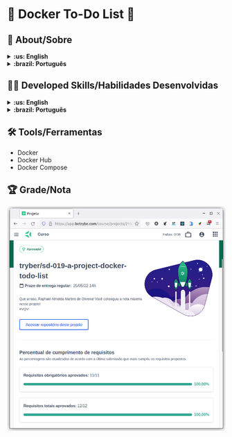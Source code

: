 # :whale2: Docker To-Do List :octopus:

## :page_with_curl: About/Sobre

<details>
  <summary markdown="span"><strong>:us: English</strong></summary><br />

Docker project developed by [Raphael Martins](https://www.linkedin.com/in/raphaelameidamartins/) at the end of Unit 19 ([Back-end Development Module](https://github.com/raphaelalmeidamartins/trybe_exercicios/tree/main/3_Desenvolvimento-Back-end)) of Trybe's Web Development course. I was approved with 100% of the mandatory and optional requirements met.

We had to create containers to an already developed full stack application by using docker CLI commands, Dockerfiles and Docker Compose.
<br />
</details>

<details>
  <summary markdown="span"><strong>:brazil: Português</strong></summary><br />

Projeto Docker desenvolvido por [Raphael Martins](https://www.linkedin.com/in/raphaelameidamartins/) ao final do Bloco 19 ([Módulo Desenvolvimento Back-end](https://github.com/raphaelalmeidamartins/trybe_exercicios/tree/main/3_Desenvolvimento-Back-end)) do curso de Desenvolvimento Web da Trybe. Fui aprovado com 100% dos requisitos obrigatórios e opcionais atingidos.

Tivemos que criar containers para uma aplicação full stack que já estava previamente desenvolvida utilizando comandos CLI do docker, Dockerfiles e Docker Compose.
<br />
</details>

## :man_technologist: Developed Skills/Habilidades Desenvolvidas

<details>
  <summary markdown="span"><strong>:us: English</strong></summary><br />

* Create Docker containers for a full stack application
* Use Docker command-line interface (CLI)
* Create images with Dockerfile
* Use Docker Compose
<br />
</details>

<details>
  <summary markdown="span"><strong>:brazil: Português</strong></summary><br />

* Criar componentes Docker para uma aplicação full stack
* Usar a interface de linhas de comando do Docker (CLI)
* Criar imagens com Dockerfile
* Usar o Docker Compose
<br />
</details>

## :hammer_and_wrench: Tools/Ferramentas

* Docker
* Docker Hub
* Docker Compose

## :trophy: Grade/Nota

![My grade of the project - Minha nota no projeto](./nota.png)